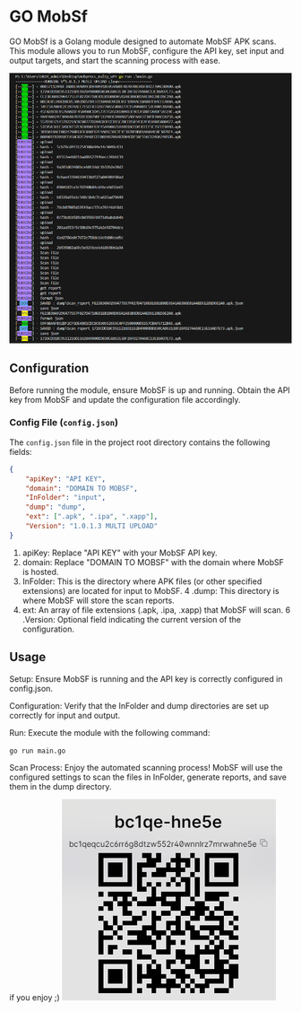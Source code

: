 # GO MobSf

GO MobSf is a Golang module designed to automate MobSF APK scans. This module allows you to run MobSF, configure the API key, set input and output targets, and start the scanning process with ease.

![alt text](https://raw.githubusercontent.com/edenbwt/Golang_Mobsf_Processor/main/img/Capture%20d%E2%80%99%C3%A9cran%202024-06-24%20151042.png)

## Configuration

Before running the module, ensure MobSF is up and running. Obtain the API key from MobSF and update the configuration file accordingly.

### Config File (`config.json`)

The `config.json` file in the project root directory contains the following fields:

```json
{
    "apiKey": "API KEY",
    "domain": "DOMAIN TO MOBSF",
    "InFolder": "input",
    "dump": "dump",
    "ext": [".apk", ".ipa", ".xapp"],
    "Version": "1.0.1.3 MULTI UPLOAD"
}
```


1. apiKey: Replace "API KEY" with your MobSF API key.
2. domain: Replace "DOMAIN TO MOBSF" with the domain where MobSF is hosted.
3. InFolder: This is the directory where APK files (or other specified extensions) are located for input to MobSF.
4 .dump: This directory is where MobSF will store the scan reports.
5. ext: An array of file extensions (.apk, .ipa, .xapp) that MobSF will scan.
6 .Version: Optional field indicating the current version of the configuration.
   
## Usage

Setup: Ensure MobSF is running and the API key is correctly configured in config.json.

Configuration: Verify that the InFolder and dump directories are set up correctly for input and output.

Run: Execute the module with the following command:

`go run main.go`

Scan Process: Enjoy the automated scanning process! MobSF will use the configured settings to scan the files in InFolder, generate reports, and save them in the dump directory.

if you enjoy ;)
![alt text](https://raw.githubusercontent.com/edenbwt/Golang_Mobsf_Processor/main/img/mybtc.png)
